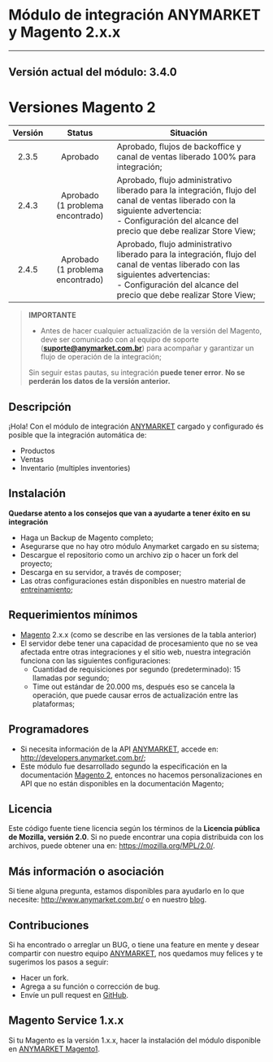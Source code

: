 Módulo de integración ANYMARKET y Magento 2.x.x
===========================================
---
Versión actual del módulo: **3.4.0**
---

**Versiones Magento 2**
========================
| Versión |                Status                 | Situación                                                                                                                                                                                                  |
|:-------:|:-------------------------------------:|------------------------------------------------------------------------------------------------------------------------------------------------------------------------------------------------------------|
|  2.3.5  |               Aprobado                | Aprobado, flujos de backoffice y canal de ventas liberado 100% para integración;                                                                                                                           |
|  2.4.3  | Aprobado <br/>(1 problema encontrado) | Aprobado, flujo administrativo liberado para la integración, flujo del canal de ventas liberado con la siguiente advertencia:<br/> - Configuración del alcance del precio que debe realizar Store View;    |
|  2.4.5  | Aprobado <br/>(1 problema encontrado) | Aprobado, flujo administrativo liberado para la integración, flujo del canal de ventas liberado con las siguientes advertencias:<br/> - Configuración del alcance del precio que debe realizar Store View; |

> **IMPORTANTE**
> - Antes de hacer cualquier actualización de la versión del Magento, deve ser comunicado con al equipo de soporte (**suporte@anymarket.com.br**) para 
acompañar y garantizar un flujo de operación de la integración;
>
> Sin seguir estas pautas, su integración **puede tener error**.
> **No se perderán los datos de la versión anterior.**

Descripción
---------
¡Hola! Con el módulo de integración [ANYMARKET] cargado y configurado és posible que la integración automática de:
- Productos
- Ventas
- Inventario (multiples inventories)

Instalación
----------
**Quedarse atento a los consejos que van a ayudarte a tener éxito en su integración**

- Haga un Backup de Magento completo;
- Asegurarse que no hay otro módulo Anymarket cargado en su sistema;
- Descargue el repositorio como un archivo zip o hacer un fork del proyecto;
- Descarga en su servidor, a través de composer;
- Las otras configuraciones están disponibles en nuestro material de [entreinamiento];

Requerimientos mínimos
------------------
- [Magento] 2.x.x (como se describe en las versiones de la tabla anterior)
- El servidor debe tener una capacidad de procesamiento que no se vea afectada entre otras integraciones y el sitio web, nuestra integración funciona con 
  las siguientes configuraciones:
    - Cuantidad de requisiciones por segundo (predeterminado): 15 llamadas por segundo;
    - Time out estándar de 20.000 ms, después eso se cancela la operación, que puede causar erros de actualización entre las plataformas;

Programadores
----
- Si necesita información de la API [ANYMARKET], accede en: http://developers.anymarket.com.br/;
- Este módulo fue desarrollado segundo la especificación en la documentación [Magento 2], entonces no hacemos personalizaciones en API que no están 
  disponibles en la documentación Magento;

Licencia
-------
Este código fuente tiene licencia según los términos de la **Licencia pública de Mozilla, versión 2.0**.
Si no puede encontrar una copia distribuida con los archivos, puede obtener una en: https://mozilla.org/MPL/2.0/.

Más información o asociación
--------
Si tiene alguna pregunta, estamos disponibles para ayudarlo en lo que necesite: http://www.anymarket.com.br/ o en nuestro [blog].

Contribuciones
-------------
Si ha encontrado o arreglar un BUG, o tiene una feature en mente y desear compartir con nuestro equipo [ANYMARKET], nos quedamos muy felices y te sugerimos 
los pasos a seguir:
* Hacer un fork.
* Agrega a su función o corrección de bug.
* Envíe un pull request en [GitHub].

Magento Service 1.x.x
-------------
Si tu Magento es la versión 1.x.x, hacer la instalación del módulo disponible en [ANYMARKET Magento1].


[Magento]: https://www.magentocommerce.com/
[Magento 2]: https://devdocs.magento.com/
[entreinamiento]: https://treinamento.anymarket.com.br/
[ANYMARKET]: http://www.anymarket.com.br
[GitHub]: https://github.com/AnyMarket/magento2
[blog]: http://marketplace.anymarket.com.br/
[ANYMARKET Magento1]: https://github.com/AnyMarket/magentoService

